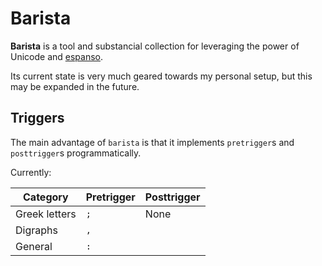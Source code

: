 # Barista

**Barista** is a tool and substancial collection for leveraging the power of
Unicode and [espanso].

Its current state is very much geared towards my personal setup, but this
may be expanded in the future.

## Triggers

The main advantage of `barista` is that it implements `pretrigger`s and `posttrigger`s programmatically.

Currently:

| Category      | Pretrigger | Posttrigger |
| ------------- | ---------- | ----------- |
| Greek letters | `;`        | None        |
| Digraphs      | `,`        | ` `         |
| General       | `:`        | ` `         |


[espanso]: https://espanso.org/
